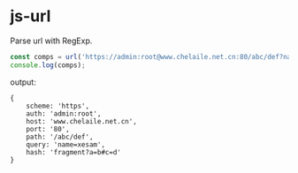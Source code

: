 # js-url

Parse url with RegExp.

```javascript
const comps = url('https://admin:root@www.chelaile.net.cn:80/abc/def?name=xesam#fragment?a=b#c=d')
console.log(comps);
```
output:
```json5
{
    scheme: 'https',
    auth: 'admin:root',
    host: 'www.chelaile.net.cn',
    port: '80',
    path: '/abc/def',
    query: 'name=xesam',
    hash: 'fragment?a=b#c=d'
}
```